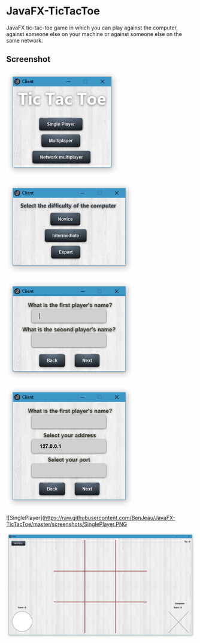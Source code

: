 # JavaFX-TicTacToe
JavaFX tic-tac-toe game in which you can play against the computer, against someone else on your machine or against someone else on the same network.

## Screenshot

![Client](https://raw.githubusercontent.com/BenJeau/JavaFX-TicTacToe/master/screenshots/Client.PNG)

![Choice](https://raw.githubusercontent.com/BenJeau/JavaFX-TicTacToe/master/screenshots/Choice.PNG)

![Multiplayer](https://raw.githubusercontent.com/BenJeau/JavaFX-TicTacToe/master/screenshots/Multiplayer.PNG)

![Online](https://raw.githubusercontent.com/BenJeau/JavaFX-TicTacToe/master/screenshots/Online.PNG)

![SinglePlayer](https://raw.githubusercontent.com/BenJeau/JavaFX-TicTacToe/master/screenshots/SinglePlayer.PNG

![Game](https://raw.githubusercontent.com/BenJeau/JavaFX-TicTacToe/master/screenshots/Game.PNG)